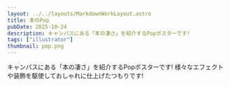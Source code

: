 ```yaml
---
layout: ../../layouts/MarkdownWorkLayout.astro
title: 本のPop
pubDate: 2025-10-24
description: キャンパスにある「本の凄さ」を紹介するPopポスターです!
tags: ["illustrator"]
thumbnail: pop.png
---
```


キャンパスにある「本の凄さ」を紹介するPopポスターです! 様々なエフェクトや装飾を駆使しておしゃれに仕上げたつもりです!